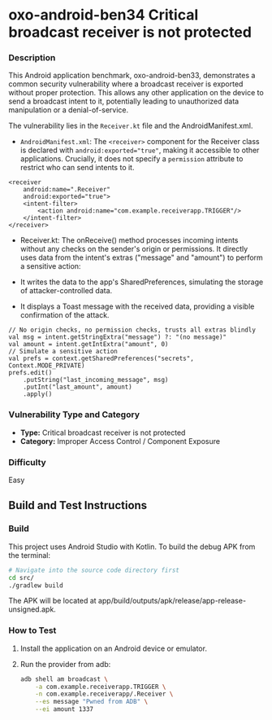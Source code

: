 # oxo-android-ben34 Critical broadcast receiver is not protected

### Description

This Android application benchmark, oxo-android-ben33, demonstrates a common security vulnerability where a broadcast receiver is exported without proper protection. This allows any other application on the device to send a broadcast intent to it, potentially leading to unauthorized data manipulation or a denial-of-service.

The vulnerability lies in the `Receiver.kt` file and the AndroidManifest.xml.

- `AndroidManifest.xml`: The `<receiver>` component for the Receiver class is declared with `android:exported="true"`, making it accessible to other applications. Crucially, it does not specify a `permission` attribute to restrict who can send intents to it.

```
<receiver
    android:name=".Receiver"
    android:exported="true">
    <intent-filter>
        <action android:name="com.example.receiverapp.TRIGGER"/>
    </intent-filter>
</receiver>
```

- Receiver.kt: The onReceive() method processes incoming intents without any checks on the sender's origin or permissions. It directly uses data from the intent's extras ("message" and "amount") to perform a sensitive action:

- It writes the data to the app's SharedPreferences, simulating the storage of attacker-controlled data.

- It displays a Toast message with the received data, providing a visible confirmation of the attack.


```
// No origin checks, no permission checks, trusts all extras blindly
val msg = intent.getStringExtra("message") ?: "(no message)"
val amount = intent.getIntExtra("amount", 0)
// Simulate a sensitive action
val prefs = context.getSharedPreferences("secrets", Context.MODE_PRIVATE)
prefs.edit()
    .putString("last_incoming_message", msg)
    .putInt("last_amount", amount)
    .apply()
```

### Vulnerability Type and Category
-   **Type:** Critical broadcast receiver is not protected
-   **Category:** Improper Access Control / Component Exposure

### Difficulty
Easy

## Build and Test Instructions

### Build
This project uses Android Studio with Kotlin. To build the debug APK from the terminal:
```bash
# Navigate into the source code directory first
cd src/
./gradlew build
```
The APK will be located at app/build/outputs/apk/release/app-release-unsigned.apk.

### How to Test

1. Install the application on an Android device or emulator.

2. Run the provider from adb:
    ```bash
    adb shell am broadcast \
        -a com.example.receiverapp.TRIGGER \
        -n com.example.receiverapp/.Receiver \
        --es message "Pwned from ADB" \
        --ei amount 1337
   ```